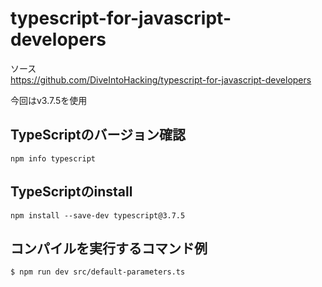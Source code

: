 # typescript-for-javascript-developers
ソース \
https://github.com/DiveIntoHacking/typescript-for-javascript-developers

今回はv3.7.5を使用

## TypeScriptのバージョン確認
```
npm info typescript
```

## TypeScriptのinstall
```
npm install --save-dev typescript@3.7.5
```

## コンパイルを実行するコマンド例

    $ npm run dev src/default-parameters.ts


